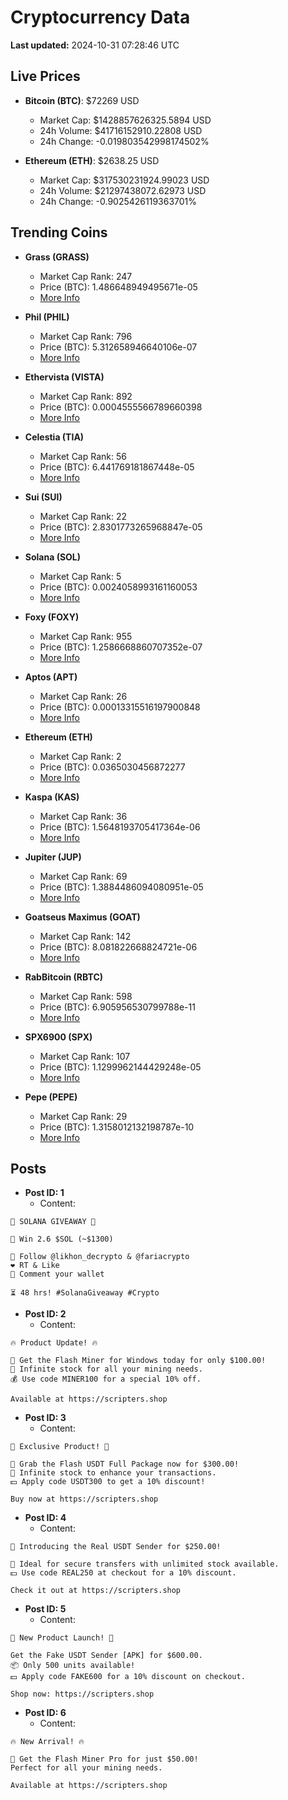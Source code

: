 # Cryptocurrency Data

**Last updated:** 2024-10-31 07:28:46 UTC

## Live Prices
- **Bitcoin (BTC)**: $72269 USD
  - Market Cap: $1428857626325.5894 USD
  - 24h Volume: $41716152910.22808 USD
  - 24h Change: -0.019803542998174502%

- **Ethereum (ETH)**: $2638.25 USD
  - Market Cap: $317530231924.99023 USD
  - 24h Volume: $21297438072.62973 USD
  - 24h Change: -0.9025426119363701%

## Trending Coins
- **Grass (GRASS)**
  - Market Cap Rank: 247
  - Price (BTC): 1.486648949495671e-05
  - [More Info](https://www.coingecko.com/en/coins/grass)

- **Phil (PHIL)**
  - Market Cap Rank: 796
  - Price (BTC): 5.312658946640106e-07
  - [More Info](https://www.coingecko.com/en/coins/phil)

- **Ethervista (VISTA)**
  - Market Cap Rank: 892
  - Price (BTC): 0.0004555566789660398
  - [More Info](https://www.coingecko.com/en/coins/ethervista)

- **Celestia (TIA)**
  - Market Cap Rank: 56
  - Price (BTC): 6.441769181867448e-05
  - [More Info](https://www.coingecko.com/en/coins/celestia)

- **Sui (SUI)**
  - Market Cap Rank: 22
  - Price (BTC): 2.8301773265968847e-05
  - [More Info](https://www.coingecko.com/en/coins/sui)

- **Solana (SOL)**
  - Market Cap Rank: 5
  - Price (BTC): 0.0024058993161160053
  - [More Info](https://www.coingecko.com/en/coins/solana)

- **Foxy (FOXY)**
  - Market Cap Rank: 955
  - Price (BTC): 1.2586668860707352e-07
  - [More Info](https://www.coingecko.com/en/coins/foxy)

- **Aptos (APT)**
  - Market Cap Rank: 26
  - Price (BTC): 0.00013315516197900848
  - [More Info](https://www.coingecko.com/en/coins/aptos)

- **Ethereum (ETH)**
  - Market Cap Rank: 2
  - Price (BTC): 0.0365030456872277
  - [More Info](https://www.coingecko.com/en/coins/ethereum)

- **Kaspa (KAS)**
  - Market Cap Rank: 36
  - Price (BTC): 1.5648193705417364e-06
  - [More Info](https://www.coingecko.com/en/coins/kaspa)

- **Jupiter (JUP)**
  - Market Cap Rank: 69
  - Price (BTC): 1.3884486094080951e-05
  - [More Info](https://www.coingecko.com/en/coins/jupiter)

- **Goatseus Maximus (GOAT)**
  - Market Cap Rank: 142
  - Price (BTC): 8.081822668824721e-06
  - [More Info](https://www.coingecko.com/en/coins/goatseus-maximus)

- **RabBitcoin (RBTC)**
  - Market Cap Rank: 598
  - Price (BTC): 6.905956530799788e-11
  - [More Info](https://www.coingecko.com/en/coins/rabbitcoin)

- **SPX6900 (SPX)**
  - Market Cap Rank: 107
  - Price (BTC): 1.1299962144429248e-05
  - [More Info](https://www.coingecko.com/en/coins/spx6900)

- **Pepe (PEPE)**
  - Market Cap Rank: 29
  - Price (BTC): 1.3158012132198787e-10
  - [More Info](https://www.coingecko.com/en/coins/pepe)

## Posts
- **Post ID: 1**
  - Content:
```
🚀 SOLANA GIVEAWAY 🚀

🎁 Win 2.6 $SOL (~$1300)

🤝 Follow @likhon_decrypto & @fariacrypto
❤️ RT & Like
💬 Comment your wallet

⏳ 48 hrs! #SolanaGiveaway #Crypto
```

- **Post ID: 2**
  - Content:
```
🔥 Product Update! 🔥

🚀 Get the Flash Miner for Windows today for only $100.00!
🔋 Infinite stock for all your mining needs.
💰 Use code MINER100 for a special 10% off.

Available at https://scripters.shop
```

- **Post ID: 3**
  - Content:
```
🎁 Exclusive Product! 🎁

💸 Grab the Flash USDT Full Package now for $300.00!
🎉 Infinite stock to enhance your transactions.
💵 Apply code USDT300 to get a 10% discount!

Buy now at https://scripters.shop
```

- **Post ID: 4**
  - Content:
```
💎 Introducing the Real USDT Sender for $250.00!

💼 Ideal for secure transfers with unlimited stock available.
💵 Use code REAL250 at checkout for a 10% discount.

Check it out at https://scripters.shop
```

- **Post ID: 5**
  - Content:
```
🚀 New Product Launch! 🚀

Get the Fake USDT Sender [APK] for $600.00.
📦 Only 500 units available!
💵 Apply code FAKE600 for a 10% discount on checkout.

Shop now: https://scripters.shop
```

- **Post ID: 6**
  - Content:
```
🔥 New Arrival! 🔥

💸 Get the Flash Miner Pro for just $50.00!
Perfect for all your mining needs.

Available at https://scripters.shop
```

